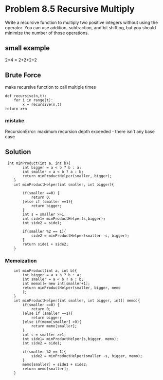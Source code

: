 # Problem 8.5 Recursive Multiply
Write a recursive function to multiply two positive integers without using the operator. You can use addition, subtraction, and bit shifting, but you should minimize the number of those operations.

## small example
2*4 = 2+2+2+2

## Brute Force
make recursive function to call multiple times
```
def recursive(n,t):
    for i in range(t):
        x = recursive(n,t)        
return x+n
```
### mistake
RecursionError: maximum recursion depth exceeded - there isn't any base case


## Solution

```
 int minProduct(int a, int b){
        int bigger = a < b ? b : a;
        int smaller = a < b ? a : b;
        return minProductHelper(smaller, bigger);
    }
    int minProductHelper(int smaller, int bigger){
    
        if(smaller ==0) {
            return 0;
        }else if (smaller ==1){
            return bigger;
        }
        int s = smaller >>1;
        int side1= minProductHelper(s,bigger);
        int side2 = side1;

        if(smaller %2 == 1){
            side2 = minProductHelper(smaller -s, bigger);
        }
        return side1 + side2;
    }
```

### Memoization
```
    int minProduct(int a, int b){
        int bigger = a < b ? b : a;
        int smaller = a < b ? a : b;
        int memo[]= new int[smaller+1]; 
        return minProductHelper(smaller, bigger, memo
        );
    }
    int minProductHelper(int smaller, int bigger, int[] memo){
        if(smaller ==0) {
            return 0;
        }else if (smaller ==1){
            return bigger;
        }else if(memo[smaller] >0){
            return memo[smaller];
        }
        int s = smaller >>1;
        int side1= minProductHelper(s,bigger, memo);
        int side2 = side1;

        if(smaller %2 == 1){
            side2 = minProductHelper(smaller -s, bigger, memo);
        }
        memo[smaller] = side1 + side2;
        return memo[smaller];
    }
```
